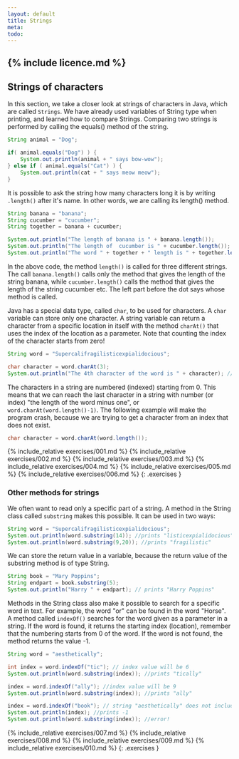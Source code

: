```yaml
---
layout: default
title: Strings
meta: 
todo: 
---
```

{% include licence.md %}
---
## Strings of characters

In this section, we take a closer look at strings of characters in Java, which are called `Strings`. We have already used variables of String type when printing, and learned how to compare Strings. Comparing two strings is performed by calling the equals() method of the string.


```java
String animal = "Dog";

if( animal.equals("Dog") ) {
    System.out.println(animal + " says bow-wow");
} else if ( animal.equals("Cat") ) {
    System.out.println(cat + " says meow meow");
}
```

It is possible to ask the string how many characters long it is by writing `.length()` after it's name. In other words, we are calling its length() method.

```java
String banana = "banana";
String cucumber = "cucumber";
String together = banana + cucumber;

System.out.println("The length of banana is " + banana.length());
System.out.println("The length of  cucumber is " + cucumber.length());
System.out.println("The word " + together + " length is " + together.length());
```

In the above code, the method `length()` is called for three different strings. The call `banana.length()` calls only the method that gives the length of the string banana, while `cucumber.length()` calls the method that gives the length of the string cucumber etc. The left part before the dot says whose method is called.

Java has a special data type, called `char`, to be used for characters. A `char` variable can store only one character. A string variable can return a character from a specific location in itself with the method `charAt()` that uses the index of the location as a parameter. Note that counting the index of the character starts from zero!

```java
String word = "Supercalifragilisticexpialidocious";

char character = word.charAt(3);
System.out.println("The 4th character of the word is " + character); //prints "e"
```

The characters in a string are numbered (indexed) starting from 0. This means that we can reach the last character in a string with number (or index) "the length of the word minus one", or `word.charAt(word.length()-1)`. The following example will make the program crash, because we are trying to get a character from an index that does not exist.

```java
char character = word.charAt(word.length());
```

{% include_relative exercises/001.md %}
{% include_relative exercises/002.md %}
{% include_relative exercises/003.md %}
{% include_relative exercises/004.md %}
{% include_relative exercises/005.md %}
{% include_relative exercises/006.md %}
{: .exercises }

### Other methods for strings

We often want to read only a specific part of a string. A method in the String class called `substring` makes this possible. It can be used in two ways:

```java
String word = "Supercalifragilisticexpialidocious";
System.out.println(word.substring(14)); //prints "listicexpialidocious"
System.out.println(word.substring(9,20)); //prints "fragilistic"
```

We can store the return value in a variable, because the return value of the substring method is of type String.

```java
String book = "Mary Poppins";
String endpart = book.substring(5);
System.out.println("Harry " + endpart); // prints "Harry Poppins"
```

Methods in the String class also make it possible to search for a specific word in text. For example, the word "or" can be found in the word "Horse". A method called `indexOf()` searches for the word given as a parameter in a string. If the word is found, it returns the starting index (location), remember that the numbering starts from 0 of the word. If the word is not found, the method returns the value -1.

```java
String word = "aesthetically";

int index = word.indexOf("tic"); // index value will be 6
System.out.println(word.substring(index)); //prints "tically"

index = word.indexOf("ally"); //index value will be 9
System.out.println(word.substring(index)); //prints "ally"

index = word.indexOf("book"); // string "aesthetically" does not include "book"
System.out.println(index); //prints -1
System.out.println(word.substring(index)); //error!
```

{% include_relative exercises/007.md %}
{% include_relative exercises/008.md %}
{% include_relative exercises/009.md %}
{% include_relative exercises/010.md %}
{: .exercises }